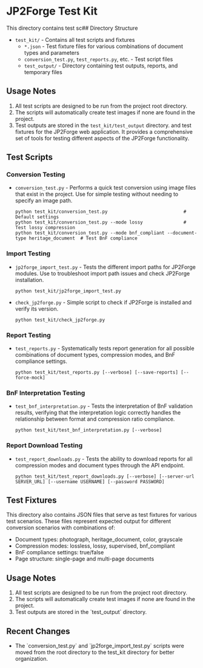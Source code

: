 # JP2Forge Test Kit

This directory contains test sc## Directory Structure

- `test_kit/` - Contains all test scripts and fixtures
  - `*.json` - Test fixture files for various combinations of document types and parameters
  - `conversion_test.py`, `test_reports.py`, etc. - Test script files
  - `test_output/` - Directory containing test outputs, reports, and temporary files
  
## Usage Notes

1. All test scripts are designed to be run from the project root directory.
2. The scripts will automatically create test images if none are found in the project.
3. Test outputs are stored in the `test_kit/test_output` directory. and test fixtures for the JP2Forge web application. It provides a comprehensive set of tools for testing different aspects of the JP2Forge functionality.

## Test Scripts

### Conversion Testing
- `conversion_test.py` - Performs a quick test conversion using image files that exist in the project. Use for simple testing without needing to specify an image path.
  ```
  python test_kit/conversion_test.py                            # Default settings
  python test_kit/conversion_test.py --mode lossy               # Test lossy compression
  python test_kit/conversion_test.py --mode bnf_compliant --document-type heritage_document  # Test BnF compliance
  ```

### Import Testing
- `jp2forge_import_test.py` - Tests the different import paths for JP2Forge modules. Use to troubleshoot import path issues and check JP2Forge installation.
  ```
  python test_kit/jp2forge_import_test.py
  ```

- `check_jp2forge.py` - Simple script to check if JP2Forge is installed and verify its version.
  ```
  python test_kit/check_jp2forge.py
  ```

### Report Testing
- `test_reports.py` - Systematically tests report generation for all possible combinations of document types, compression modes, and BnF compliance settings.
  ```
  python test_kit/test_reports.py [--verbose] [--save-reports] [--force-mock]
  ```

### BnF Interpretation Testing
- `test_bnf_interpretation.py` - Tests the interpretation of BnF validation results, verifying that the interpretation logic correctly handles the relationship between format and compression ratio compliance.
  ```
  python test_kit/test_bnf_interpretation.py [--verbose]
  ```

### Report Download Testing
- `test_report_downloads.py` - Tests the ability to download reports for all compression modes and document types through the API endpoint.
  ```
  python test_kit/test_report_downloads.py [--verbose] [--server-url SERVER_URL] [--username USERNAME] [--password PASSWORD]
  ```

## Test Fixtures

This directory also contains JSON files that serve as test fixtures for various test scenarios. These files represent expected output for different conversion scenarios with combinations of:

- Document types: photograph, heritage_document, color, grayscale
- Compression modes: lossless, lossy, supervised, bnf_compliant
- BnF compliance settings: true/false
- Page structure: single-page and multi-page documents

## Usage Notes

1. All test scripts are designed to be run from the project root directory.
2. The scripts will automatically create test images if none are found in the project.
3. Test outputs are stored in the \`test_output\` directory.

## Recent Changes

- The \`conversion_test.py\` and \`jp2forge_import_test.py\` scripts were moved from the root directory to the test_kit directory for better organization.
